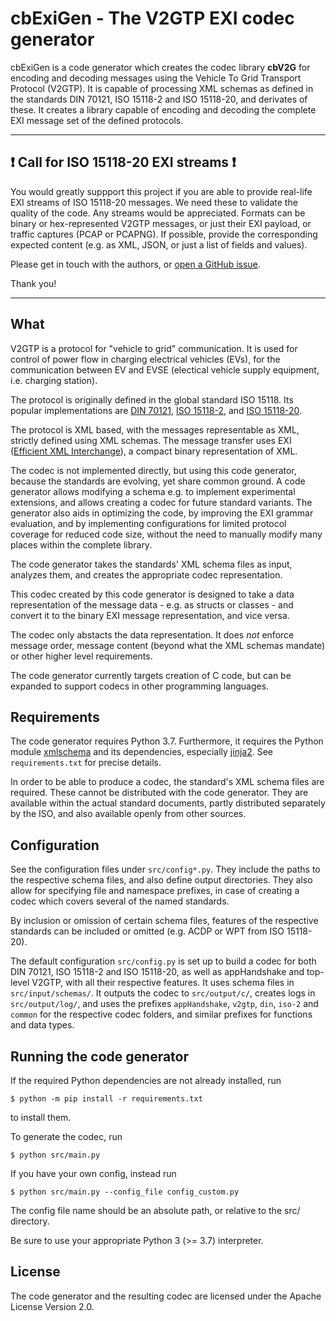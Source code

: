 # cbExiGen - The V2GTP EXI codec generator

cbExiGen is a code generator which creates the codec library **cbV2G** for
encoding and decoding messages using the Vehicle To Grid Transport Protocol
(V2GTP). It is capable of processing XML schemas as defined in the standards
DIN 70121, ISO 15118-2 and ISO 15118-20, and derivates of these. It creates
a library capable of encoding and decoding the complete EXI message set of
the defined protocols.

---
## :exclamation: Call for ISO 15118-20 EXI streams :exclamation:

You would greatly suppport this project if you are able to provide real-life
EXI streams of ISO 15118-20 messages. We need these to validate the quality
of the code. Any streams would be appreciated. Formats can be binary or
hex-represented V2GTP messages, or just their EXI payload, or traffic
captures (PCAP or PCAPNG). If possible, provide the corresponding expected
content (e.g. as XML, JSON, or just a list of fields and values).

Please get in touch with the authors, or
[open a GitHub issue](https://github.com/EVerest/cbexigen/issues/new).

Thank you!

---

## What

V2GTP is a protocol for "vehicle to grid" communication. It is used for
control of power flow in charging electrical vehicles (EVs), for the
communication between EV and EVSE (electical vehicle supply equipment, i.e.
charging station).

The protocol is originally defined in the global standard ISO 15118. Its
popular implementations are
[DIN 70121](https://www.beuth.de/en/technical-rule/din-spec-70121/224350045),
[ISO 15118-2](https://www.iso.org/standard/55366.html), and
[ISO 15118-20](https://www.iso.org/standard/77845.html).

The protocol is XML based, with the messages representable as XML, strictly
defined using XML schemas. The message transfer uses EXI ([Efficient XML
Interchange](http://www.w3.org/TR/exi/)), a compact binary representation of
XML.

The codec is not implemented directly, but using this code generator,
because the standards are evolving, yet share common ground. A code
generator allows modifying a schema e.g. to implement experimental
extensions, and allows creating a codec for future standard variants. The
generator also aids in optimizing the code, by improving the EXI grammar
evaluation, and by implementing configurations for limited protocol coverage
for reduced code size, without the need to manually modify many places
within the complete library.

The code generator takes the standards' XML schema files as input, analyzes
them, and creates the appropriate codec representation.

This codec created by this code generator is designed to take a data
representation of the message data - e.g. as structs or classes - and
convert it to the binary EXI message representation, and vice versa.

The codec only abstacts the data representation. It does *not* enforce
message order, message content (beyond what the XML schemas mandate) or
other higher level requirements.

The code generator currently targets creation of C code, but can be expanded
to support codecs in other programming languages.

## Requirements

The code generator requires Python 3.7. Furthermore, it requires the Python
module [xmlschema](https://pypi.org/project/xmlschema/) and its dependencies,
especially [jinja2](https://pypi.org/project/Jinja2/). See `requirements.txt`
for precise details.

In order to be able to produce a codec, the standard's XML schema files are
required. These cannot be distributed with the code generator. They are
available within the actual standard documents, partly distributed
separately by the ISO, and also available openly from other sources.

## Configuration

See the configuration files under `src/config*.py`. They include the paths
to the respective schema files, and also define output directories. They
also allow for specifying file and namespace prefixes, in case of creating a
codec which covers several of the named standards.

By inclusion or omission of certain schema files, features of the respective
standards can be included or omitted (e.g. ACDP or WPT from ISO 15118-20).

The default configuration `src/config.py` is set up to build a codec for
both DIN 70121, ISO 15118-2 and ISO 15118-20, as well as appHandshake and
top-level V2GTP, with all their respective features. It uses schema files
in `src/input/schemas/`. It outputs the codec to `src/output/c/`, creates
logs in `src/output/log/`, and uses the prefixes `appHandshake`, `v2gtp`,
`din`, `iso-2` and `common` for the respective codec folders, and similar
prefixes for functions and data types.

## Running the code generator

If the required Python dependencies are not already installed, run
```
$ python -m pip install -r requirements.txt
```
to install them.

To generate the codec, run
```
$ python src/main.py
```

If you have your own config, instead run
```
$ python src/main.py --config_file config_custom.py
```
The config file name should be an absolute path, or relative to the src/
directory.

Be sure to use your appropriate Python 3 (>= 3.7) interpreter.

## License

The code generator and the resulting codec are licensed under the Apache
License Version 2.0.
